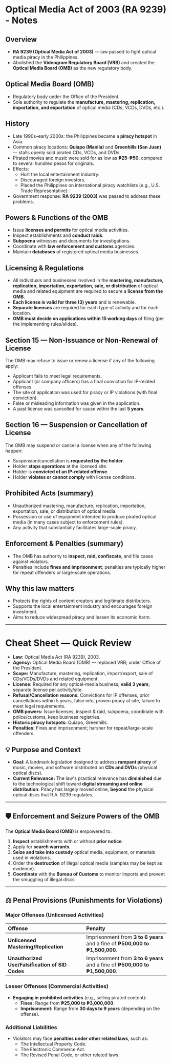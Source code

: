# Optical Media Act of 2003 (RA 9239) - Notes

## Overview
- **RA 9239 (Optical Media Act of 2003)** — law passed to fight optical media piracy in the Philippines.
- Abolished the **Videogram Regulatory Board (VRB)** and created the **Optical Media Board (OMB)** as the new regulatory body.

## Optical Media Board (OMB)
- Regulatory body under the Office of the President.
- Sole authority to regulate the **manufacture, mastering, replication, importation, and exportation** of optical media (CDs, VCDs, DVDs, etc.).

## History
- Late 1990s–early 2000s: the Philippines became a **piracy hotspot** in Asia.
- Common piracy locations: **Quiapo (Manila)** and **Greenhills (San Juan)** — stalls openly sold pirated CDs, VCDs, and DVDs.
- Pirated movies and music were sold for as low as **₱25–₱50**, compared to several hundred pesos for originals.
- Effects:
  - Hurt the local entertainment industry.
  - Discouraged foreign investors.
  - Placed the Philippines on international piracy watchlists (e.g., U.S. Trade Representative).
- Government response: **RA 9239 (2003)** was passed to address these problems.

## Powers & Functions of the OMB
- Issue **licenses and permits** for optical media activities.
- Inspect establishments and **conduct raids**.
- **Subpoena** witnesses and documents for investigations.
- Coordinate with **law enforcement and customs** agencies.
- Maintain **databases** of registered optical media businesses.

## Licensing & Regulations
- All individuals and businesses involved in the **mastering, manufacture, replication, importation, exportation, sale, or distribution** of optical media and related equipment are required to secure a **license from the OMB**.
- **Each license is valid for three (3) years** and is renewable.
- **Separate licenses** are required for each type of activity and for each location.
- **OMB must decide on applications within 15 working days** of filing (per the implementing rules/slides).

## Section 15 — Non-Issuance or Non-Renewal of License
The OMB may refuse to issue or renew a license if any of the following apply:
- Applicant fails to meet legal requirements.
- Applicant (or company officers) has a final conviction for IP-related offenses.
- The site of application was used for piracy or IP violations (with final conviction).
- False or misleading information was given in the application.
- A past license was cancelled for cause within the last **5 years**.

## Section 16 — Suspension or Cancellation of License
The OMB may suspend or cancel a license when any of the following happen:
- Suspension/cancellation is **requested by the holder**.
- Holder **stops operations** at the licensed site.
- Holder is **convicted of an IP-related offense**.
- Holder **violates or cannot comply** with license conditions.

## Prohibited Acts (summary)
- Unauthorized mastering, manufacture, replication, importation, exportation, sale, or distribution of optical media.
- Possession or use of equipment intended to produce pirated optical media (in many cases subject to enforcement rules).
- Any activity that substantially facilitates large-scale piracy.

## Enforcement & Penalties (summary)
- The OMB has authority to **inspect, raid, confiscate**, and file cases against violators.
- Penalties include **fines and imprisonment**; penalties are typically higher for repeat offenders or large-scale operations.

## Why this law matters
- Protects the rights of content creators and legitimate distributors.
- Supports the local entertainment industry and encourages foreign investment.
- Aims to reduce widespread piracy and lessen its economic harm.

---

# Cheat Sheet — Quick Review
- **Law:** Optical Media Act (RA 9239), 2003.
- **Agency:** Optical Media Board (OMB) — replaced VRB; under Office of the President.
- **Scope:** Manufacture, mastering, replication, import/export, sale of CDs/VCDs/DVDs and related equipment.
- **License:** Required for any optical-media business; **valid 3 years**; separate license per activity/site.
- **Refusal/Cancellation reasons:** Convictions for IP offenses, prior cancellations within 5 years, false info, proven piracy at site, failure to meet legal requirements.
- **OMB powers:** Issue licenses, inspect & raid, subpoena, coordinate with police/customs, keep business registries.
- **Historic piracy hotspots:** Quiapo, Greenhills.
- **Penalties:** Fines and imprisonment; harsher for repeat/large-scale offenders.

## 💡 Purpose and Context
* **Goal:** A landmark legislation designed to address **rampant piracy** of music, movies, and software distributed on **CDs and DVDs** (physical optical discs).
* **Current Relevance:** The law's practical relevance has **diminished** due to the technological shift toward **digital streaming and online distribution**. Piracy has largely moved online, **beyond** the physical optical discs that R.A. 9239 regulates.

---

## 🛡️ Enforcement and Seizure Powers of the OMB
The **Optical Media Board (OMB)** is empowered to:
1.  **Inspect** establishments with or without **prior notice**.
2.  Apply for **search warrants**.
3.  **Seize and take into custody** optical media, equipment, or materials used in violations.
4.  Order the **destruction** of illegal optical media (samples may be kept as evidence).
5.  **Coordinate** with the **Bureau of Customs** to monitor imports and prevent the smuggling of illegal discs.

---

## ⚖️ Penal Provisions (Punishments for Violations)

### Major Offenses (Unlicensed Activities)
| Offense | Penalty |
| :--- | :--- |
| **Unlicensed Mastering/Replication** | Imprisonment from **3 to 6 years** and a fine of **₱500,000 to ₱1,500,000**. |
| **Unauthorized Use/Falsification of SID Codes** | Imprisonment from **3 to 6 years** and a fine of **₱500,000 to ₱1,500,000**. |

### Lesser Offenses (Commercial Activities)
* **Engaging in prohibited activities** (e.g., selling pirated content):
    * **Fines:** Range from **₱25,000 to ₱3,000,000**.
    * **Imprisonment:** Range from **30 days to 9 years** (depending on the offense).

### Additional Liabilities
* Violators may face **penalties under other related laws**, such as:
    * The Intellectual Property Code.
    * The Electronic Commerce Act.
    * The Revised Penal Code, or other related laws.